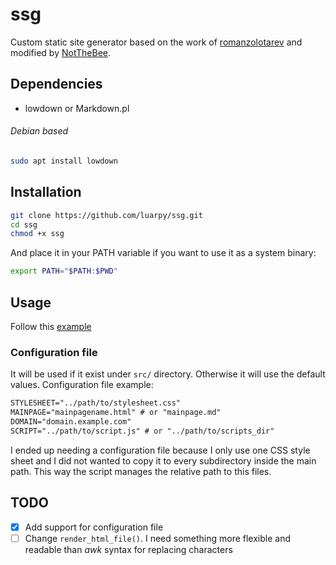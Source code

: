 # ssg
Custom static site generator based on the work of [romanzolotarev](https://www.romanzolotarev.com/ssg.html) and modified by [NotTheBee](https://www.youtube.com/watch?v=N_ttw2Dihn8).

## Dependencies
- lowdown or Markdown.pl

###### Debian based
```sh
sudo apt install lowdown
```
## Installation
```sh
git clone https://github.com/luarpy/ssg.git
cd ssg
chmod +x ssg
```
And place it in your PATH variable if you want to use it as a system binary:
```sh
export PATH="$PATH:$PWD"
```

## Usage
Follow this [example](https://www.romanzolotarev.com/ssg.html#:~:text=bin/Markdown.pl%0A%24-,usage,-make%20sure%20ssg6)

### Configuration file
It will be used if it exist under ```src/``` directory. Otherwise it will use the default values.
Configuration file example:
```txt
STYLESHEET="../path/to/stylesheet.css"
MAINPAGE="mainpagename.html" # or "mainpage.md"
DOMAIN="domain.example.com"
SCRIPT="../path/to/script.js" # or "../path/to/scripts_dir"
```
I ended up needing a configuration file because I only use one CSS style sheet and I did not wanted to copy it to every subdirectory inside the main path. This way the script manages the relative path to this files.

## TODO
- [X] Add support for configuration file
- [ ] Change ```render_html_file()```. I need something more flexible and readable than _awk_ syntax for replacing characters
